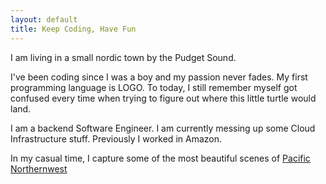 ```yaml
---
layout: default
title: Keep Coding, Have Fun
---
```


I am living in a small nordic town by the Pudget Sound.

I've been coding since I was a boy and my passion never fades. My first programming language is LOGO. To today, I still remember myself got confused every time when trying to figure out where this little turtle would land.

I am a backend Software Engineer. I am currently messing up some Cloud Infrastructure stuff. Previously I worked in Amazon.

In my casual time, I capture some of the most beautiful scenes of [Pacific Northernwest](https://500px.com/p/ydotzhou)

